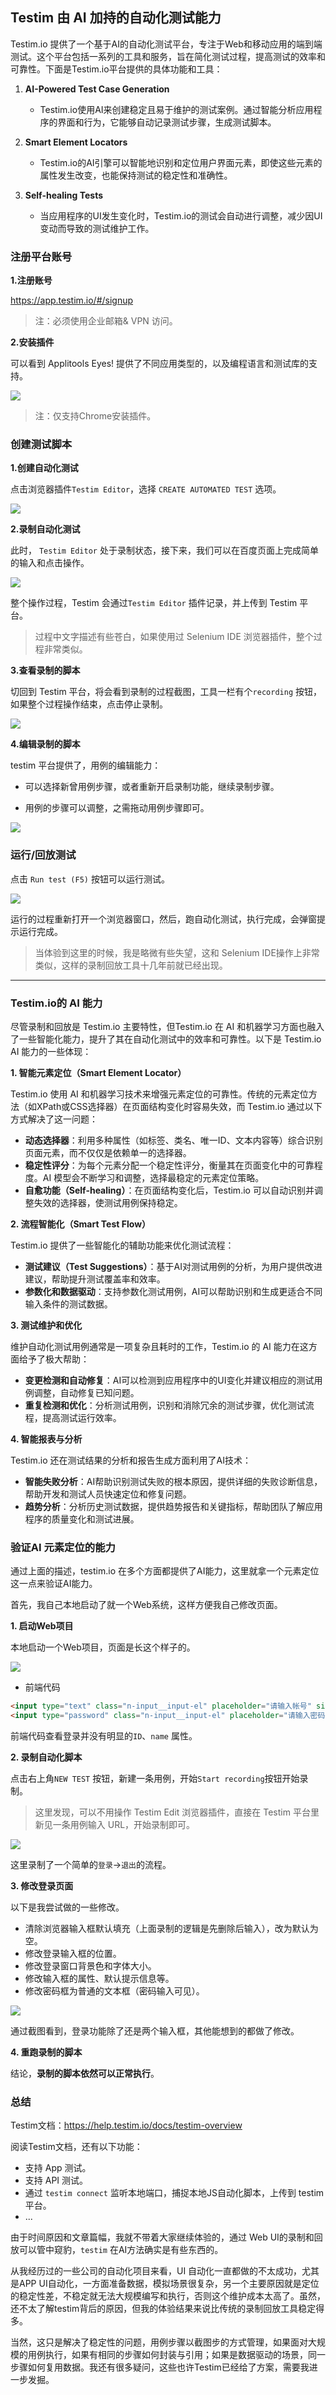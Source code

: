 ## Testim 由 AI 加持的自动化测试能力

Testim.io 提供了一个基于AI的自动化测试平台，专注于Web和移动应用的端到端测试。这个平台包括一系列的工具和服务，旨在简化测试过程，提高测试的效率和可靠性。下面是Testim.io平台提供的具体功能和工具：

1. **AI-Powered Test Case Generation**
   - Testim.io使用AI来创建稳定且易于维护的测试案例。通过智能分析应用程序的界面和行为，它能够自动记录测试步骤，生成测试脚本。

2. **Smart Element Locators**
   - Testim.io的AI引擎可以智能地识别和定位用户界面元素，即使这些元素的属性发生改变，也能保持测试的稳定性和准确性。

3. **Self-healing Tests**
   - 当应用程序的UI发生变化时，Testim.io的测试会自动进行调整，减少因UI变动而导致的测试维护工作。

### 注册平台账号

__1.注册账号__

https://app.testim.io/#/signup

> 注：必须使用企业邮箱& VPN 访问。

__2.安装插件__

可以看到 Applitools Eyes! 提供了不同应用类型的，以及编程语言和测试库的支持。

![](../image/testim_install_plugin.png)

> 注：仅支持Chrome安装插件。


### 创建测试脚本

__1.创建自动化测试__

点击浏览器插件`Testim Editor`，选择 `CREATE AUTOMATED TEST` 选项。

![](../image/testim_create_test.png)

__2.录制自动化测试__

此时， `Testim Editor` 处于录制状态，接下来，我们可以在百度页面上完成简单的输入和点击操作。

![](../image/testim_recording.png)

整个操作过程，Testim 会通过`Testim Editor` 插件记录，并上传到 Testim 平台。

> 过程中文字描述有些苍白，如果使用过 Selenium IDE 浏览器插件，整个过程非常类似。

__3.查看录制的脚本__

切回到 Testim 平台，将会看到录制的过程截图，工具一栏有个`recording` 按钮，如果整个过程操作结束，点击停止录制。

![](../image/testim_case.png)

__4.编辑录制的脚本__

testim 平台提供了，用例的编辑能力：

* 可以选择新曾用例步骤，或者重新开启录制功能，继续录制步骤。

* 用例的步骤可以调整，之需拖动用例步骤即可。

![](../image/testim_edit_case.png)


### 运行/回放测试

点击 `Run test (F5)` 按钮可以运行测试。

![](../image/testim_running.png)

运行的过程重新打开一个浏览器窗口，然后，跑自动化测试，执行完成，会弹窗提示运行完成。


> 当体验到这里的时候，我是略微有些失望，这和 Selenium IDE操作上非常类似，这样的录制回放工具十几年前就已经出现。

---

### Testim.io的 AI 能力

尽管录制和回放是 Testim.io 主要特性，但Testim.io 在 AI 和机器学习方面也融入了一些智能化能力，提升了其在自动化测试中的效率和可靠性。以下是 Testim.io AI 能力的一些体现：

__1. 智能元素定位（Smart Element Locator）__

Testim.io 使用 AI 和机器学习技术来增强元素定位的可靠性。传统的元素定位方法（如XPath或CSS选择器）在页面结构变化时容易失效，而 Testim.io 通过以下方式解决了这一问题：

- **动态选择器**：利用多种属性（如标签、类名、唯一ID、文本内容等）综合识别页面元素，而不仅仅是依赖单一的选择器。
- **稳定性评分**：为每个元素分配一个稳定性评分，衡量其在页面变化中的可靠程度。AI 模型会不断学习和调整，选择最稳定的元素定位策略。
- **自愈功能（Self-healing）**：在页面结构变化后，Testim.io 可以自动识别并调整失效的选择器，使测试用例保持稳定。

__2. 流程智能化（Smart Test Flow）__

Testim.io 提供了一些智能化的辅助功能来优化测试流程：

- **测试建议（Test Suggestions）**：基于AI对测试用例的分析，为用户提供改进建议，帮助提升测试覆盖率和效率。
- **参数化和数据驱动**：支持参数化测试用例，AI可以帮助识别和生成更适合不同输入条件的测试数据。

__3. 测试维护和优化__

维护自动化测试用例通常是一项复杂且耗时的工作，Testim.io 的 AI 能力在这方面给予了极大帮助：

- **变更检测和自动修复**：AI可以检测到应用程序中的UI变化并建议相应的测试用例调整，自动修复已知问题。
- **重复检测和优化**：分析测试用例，识别和消除冗余的测试步骤，优化测试流程，提高测试运行效率。

__4. 智能报表与分析__

Testim.io 还在测试结果的分析和报告生成方面利用了AI技术：

- **智能失败分析**：AI帮助识别测试失败的根本原因，提供详细的失败诊断信息，帮助开发和测试人员快速定位和修复问题。
- **趋势分析**：分析历史测试数据，提供趋势报告和关键指标，帮助团队了解应用程序的质量变化和测试进展。

### 验证AI 元素定位的能力

通过上面的描述，testim.io 在多个方面都提供了AI能力，这里就拿一个元素定位这一点来验证AI能力。

首先，我自己本地启动了就一个Web系统，这样方便我自己修改页面。

__1. 启动Web项目__

本地启动一个Web项目，页面是长这个样子的。

![](../image/seldom_login_before.png)

* 前端代码

```html
<input type="text" class="n-input__input-el" placeholder="请输入帐号" size="20">
<input type="password" class="n-input__input-el" placeholder="请输入密码" size="20">
```

前端代码查看登录并没有明显的`ID`、`name` 属性。

__2. 录制自动化脚本__

点击右上角`NEW TEST` 按钮，新建一条用例，开始`Start recording`按钮开始录制。

> 这里发现，可以不用操作 Testim Edit 浏览器插件，直接在 Testim 平台里新见一条用例输入 URL，开始录制即可。

![](../image/testim_recording_2.png)

这里录制了一个简单的`登录`->`退出`的流程。

__3. 修改登录页面__

以下是我尝试做的一些修改。

* 清除浏览器输入框默认填充（上面录制的逻辑是先删除后输入），改为默认为空。
* 修改登录输入框的位置。
* 修改登录窗口背景色和字体大小。
* 修改输入框的属性、默认提示信息等。
* 修改密码框为普通的文本框（密码输入可见）。

![](../image/seldom_login_after.png)

通过截图看到，登录功能除了还是两个输入框，其他能想到的都做了修改。

__4. 重跑录制的脚本__

结论，**录制的脚本依然可以正常执行**。


### 总结

Testim文档：https://help.testim.io/docs/testim-overview

阅读Testim文档，还有以下功能：

* 支持 App 测试。
* 支持 API 测试。
* 通过 `testim connect` 监听本地端口，捕捉本地JS自动化脚本，上传到 testim 平台。
* ...

由于时间原因和文章篇幅，我就不带着大家继续体验的，通过 Web UI的录制和回放可以管中窥豹，`testim` 在AI方法确实是有些东西的。

从我经历过的一些公司的自动化项目来看，UI 自动化一直都做的不太成功，尤其是APP UI自动化，一方面准备数据，模拟场景很复杂，另一个主要原因就是定位的稳定性差，不稳定就无法大规模编写和执行，否则这个维护成本太高了。虽然，还不太了解testim背后的原因，但我的体验结果来说比传统的录制回放工具稳定得多。

当然，这只是解决了稳定性的问题，用例步骤以截图步的方式管理，如果面对大规模的用例执行，如果有相同的步骤如何封装与引用；如果是数据驱动的场景，同一步骤如何复用数据。我还有很多疑问，这些也许Testim已经给了方案，需要我进一步发掘。
